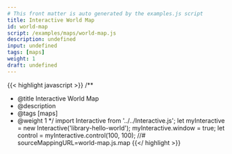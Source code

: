 ```yaml
---
# This front matter is auto generated by the examples.js script
title: Interactive World Map
id: world-map
script: /examples/maps/world-map.js
description: undefined
input: undefined
tags: [maps]
weight: 1
draft: undefined
---
```


{{< highlight javascript >}}
/**
* @title Interactive World Map
* @description
* @tags [maps]
* @weight 1
*/
import Interactive from '../../Interactive.js';
let myInteractive = new Interactive('library-hello-world');
myInteractive.window = true;
let control = myInteractive.control(100, 100);
//# sourceMappingURL=world-map.js.map
{{</ highlight >}}

